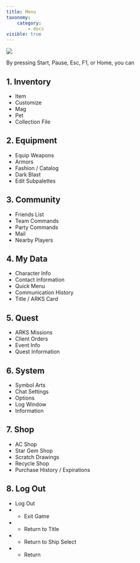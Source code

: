 ```yaml
---
title: Menu
taxonomy:
    category:
        - docs
visible: true
---
```


<img src="https://i.imgur.com/OA9rOCl.png">

By pressing Start, Pause, Esc, F1, or Home, you can 

## 1. Inventory
* Item
* Customize
* Mag
* Pet
* Collection File

## 2. Equipment
* Equip Weapons
* Armors
* Fashion / Catalog
* Dark Blast
* Edit Subpalettes

## 3. Community
* Friends List
* Team Commands
* Party Commands
* Mail
* Nearby Players

## 4. My Data
* Character Info
* Contact information
* Quick Menu
* Communication History
* Title / ARKS Card

## 5. Quest
* ARKS Missions
* Client Orders
* Event Info
* Quest Information

## 6. System
* Symbol Arts
* Chat Settings
* Options
* Log Window
* Information

## 7. Shop
* AC Shop
* Star Gem Shop
* Scratch Drawings
* Recycle Shop
* Purchase History / Expirations

## 8. Log Out
* Log Out
* * Exit Game
* * Return to Title
* * Return to Ship Select
* * Return